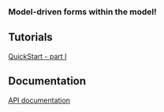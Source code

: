 ### Model-driven forms within the model! 

## Tutorials
[QuickStart - part I](https://mat3e.github.io/dorf/tutorial/quickstart-1.html)

## Documentation
[API documentation](https://mat3e.github.io/dorf/api/)
